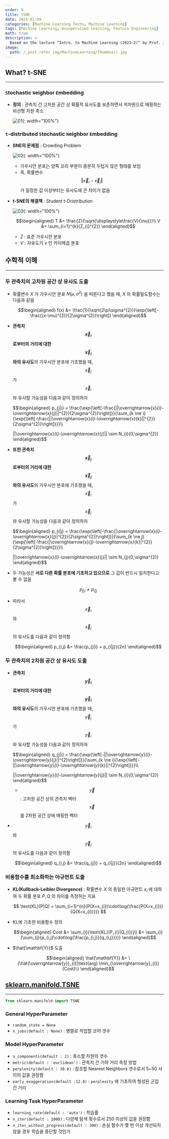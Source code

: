 ```yaml
---
order: 9
title: tSNE
date: 2024-01-09
categories: [Machine Learning Techs, Machine Learning]
tags: [Machine Learning, Unsupervised Learning, Feature Engineering]
math: true
description: >-
  Based on the lecture “Intro. to Machine Learning (2023-2)” by Prof. Je Hyuk Lee, Dept. of Data Science, The Grad. School, Kookmin Univ.
image:
  path: /_post_refer_img/MachineLearning/Thumbnail.jpg
---
```


## What? t-SNE
-----

### `S`tochastic `N`eighbor `E`mbedding

- **정의** : 관측치 간 고차원 공간 상 확률적 유사도를 보존하면서 저차원으로 매핑하는 비선형 차원 축소

    ![01](/_post_refer_img/MachineLearning/11-01.jpeg){: width="100%"}

### `t`-distributed `S`tochastic `N`eighbor `E`mbedding

- **SNE의 문제점** : Crowding Problem

    ![02](/_post_refer_img/MachineLearning/11-02.png){: width="100%"}

    - 가우시안 분포는 양쪽 꼬리 부분이 충분히 두텁지 않은 형태를 보임
    - 즉, 확률변수 $$\Vert \overrightarrow{x}_{i}-\overrightarrow{x}_{j} \Vert$$ 가 일정한 값 이상부터는 유사도에 큰 차이가 없음

- **t-SNE의 해결책** : Student t-Dristribution

    ![03](/_post_refer_img/MachineLearning/11-03.jpg){: width="100%"}

    $$\begin{aligned}
    T
    &= \frac{Z}{\sqrt{\displaystyle\frac{V}{\nu}}}\\
    V
    &= \sum_{i=1}^{k}{Z_{i}^{2}}
    \end{aligned}$$

    - $Z$ : 표준 가우시안 분포
    - $V$ : 자유도가 $\nu$ 인 카이제곱 분포

## 수학적 이해
-----

### 두 관측치의 고차원 공간 상 유사도 도출

- 확률변수 $X$ 가 가우시안 분포 $N(\mu, \sigma^{2})$ 을 따른다고 했을 때, $X$ 의 확률밀도함수는 다음과 같음

    $$\begin{aligned}
    f(x)
    &= \frac{1}{\sqrt{2\pi\sigma^{2}}}\exp{\left[-\frac{(x-\mu)^{2}}{2\sigma^{2}}\right]}
    \end{aligned}$$

- **관측치 $$\overrightarrow{x}_{i}$$ 로부터의 거리에 대한 $$\overrightarrow{x}_{i}$$ 와의 유사도**의 가우시안 분포에 기초했을 때, $$\overrightarrow{x}_{j}$$ 가 $$\overrightarrow{x}_{i}$$ 와 유사할 가능성을 다음과 같이 정의하자

    $$\begin{aligned}
    p_{j|i} 
    = \frac{\exp{\left[-\frac{||\overrightarrow{x}_{i}-\overrightarrow{x}_{j}||^{2}}{2\sigma^{2}}\right]}}{\sum_{k \ne i}{\exp{\left[-\frac{||\overrightarrow{x}_{i}-\overrightarrow{x}_{k}||^{2}}{2\sigma^{2}}\right]}}}\\\\

    ||\overrightarrow{x}_{i}-\overrightarrow{x}_{j}|| \sim N_{i}(0,\sigma^{2})
    \end{aligned}$$

- **또한 관측치 $$\overrightarrow{x}_{j}$$ 로부터의 거리에 대한 $$\overrightarrow{x}_{j}$$ 와의 유사도**의 가우시안 분포에 기초했을 때, $$\overrightarrow{x}_{i}$$ 가 $$\overrightarrow{x}_{j}$$ 와 유사할 가능성을 다음과 같이 정의하자

    $$\begin{aligned}
    p_{i|j}
    = \frac{\exp{\left[-\frac{|\overrightarrow{x}_{i}-\overrightarrow{x}_{j}|^{2}}{2\sigma^{2}}\right]}}{\sum_{k \ne j}{\exp{\left[-\frac{|\overrightarrow{x}_{j}-\overrightarrow{x}_{k}|^{2}}{2\sigma^{2}}\right]}}}\\\\

    ||\overrightarrow{x}_{i}-\overrightarrow{x}_{j}|| \sim N_{j}(0,\sigma^{2})
    \end{aligned}$$

- 두 가능성은 **서로 다른 확률 분포에 기초하고 있으므로** 그 값이 반드시 일치한다고 볼 수 없음

    $$
    p_{j|i} \ne p_{i|j}
    $$

- 따라서 $$\overrightarrow{x}_{i}$$ 와 $$\overrightarrow{x}_{j}$$ 의 유사도를 다음과 같이 정의함

    $$\begin{aligned}
    p_{i,j}
    &= \frac{p_{j|i} + p_{i|j}}{2n}
    \end{aligned}$$

### 두 관측치의 2차원 공간 상 유사도 도출

- **관측치 $$\overrightarrow{y}_{i}$$ 로부터의 거리에 대한 $$\overrightarrow{y}_{i}$$ 와의 유사도**의 가우시안 분포에 기초했을 때, $$\overrightarrow{y}_{j}$$ 가 $$\overrightarrow{y}_{i}$$ 와 유사할 가능성을 다음과 같이 정의하자

    $$\begin{aligned}
    q_{j|i} 
    = \frac{\exp{\left[-||\overrightarrow{y}_{i}-\overrightarrow{y}_{j}||^{2}\right]}}{\sum_{k \ne i}{\exp{\left[-||\overrightarrow{y}_{i}-\overrightarrow{y}_{k}||^{2}\right]}}}\\\\

    ||\overrightarrow{y}_{i}-\overrightarrow{y}_{j}|| \sim N_{i}(0,\sigma^{2})
    \end{aligned}$$

    - $$\overrightarrow{y}$$ : 고차원 공간 상의 관측치 벡터 $$\overrightarrow{x}$$ 를 2차원 공간 상에 매핑한 벡터

- $$\overrightarrow{y}_{i}$$ 와 $$\overrightarrow{y}_{j}$$ 의 유사도를 다음과 같이 정의함

    $$\begin{aligned}
    q_{i,j}
    &= \frac{q_{j|i} + q_{i|j}}{2n}
    \end{aligned}$$

### 비용함수를 최소화하는 아규먼트 도출

- **KL(Kullback-Leibler Divergence)** : 확률변수 $X$ 의 동일한 아규먼트 $x_{i}$ 에 대하여 두 확률 분포 $P,Q$ 의 차이를 측정하는 지표

    $$
    \text{KL}(P|Q)
    = \sum_{i=1}^{n}{P(X=x_{i})\cdot\log{\frac{P(X=x_{i})}{Q(X=x_{i})}}}
    $$

- KL에 기초한 비용함수 정의

    $$\begin{aligned}
    Cost
    &= \sum_{i}{\text{KL}(P_{i}|Q_{i})}\\
    &= \sum_{i}{\sum_{j}{p_{i,j}\cdot\log{\frac{p_{i,j}}{q_{i,j}}}}}
    \end{aligned}$$

- $\hat{\mathbf{Y}}$ 도출

    $$\begin{aligned}
    \hat{\mathbf{Y}}
    &= \{\hat{\overrightarrow{y}}_{i}|\text{arg} \min_{\overrightarrow{y}_{i}}{Cost}\}
    \end{aligned}$$

## [sklearn.manifold.TSNE](https://scikit-learn.org/stable/modules/generated/sklearn.manifold.TSNE.html#sklearn-manifold-tsne)
-----

```python
from sklearn.manifold import TSNE
```

### General HyperParameter

- `random_state = None`
- `n_jobs(default : None)` : 병렬로 작업할 코어 갯수

### Model HyperParameter

- `n_components(default : 2)` : 축소할 차원의 갯수
- `metric(default : 'euclidean')` : 관측치 간 기하 거리 측정 방법
- `perplexity(default : 30.0)` : 참조할 Nearest Neighbors 갯수로서 5~50 사이의 값을 권장함
- `early_exaggeration(default :12.0)` : `perplexity` 에 기초하여 형성된 군집 간 거리

### Learning Task HyperParameter

- `learning_rate(default : 'auto')` : 학습률
- `n_iter(default : 1000)` : 다양체 탐색 횟수로서 250 이상의 값을 권장함
- `n_iter_without_progress(default : 300)` : 손실 함수가 몇 번 이상 개선되지 않을 경우 학습을 중단할 것인가
